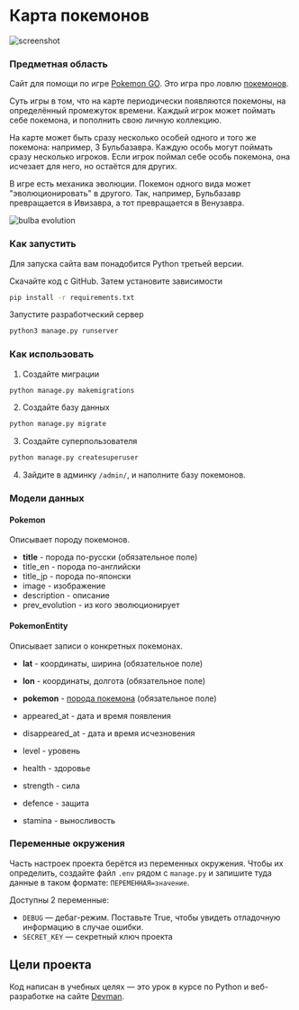 # Карта покемонов

![screenshot](https://dvmn.org/filer/canonical/1563275070/172/)

### Предметная область

Сайт для помощи по игре [Pokemon GO](https://www.pokemongo.com/en-us/). Это игра про ловлю [покемонов](https://ru.wikipedia.org/wiki/%D0%9F%D0%BE%D0%BA%D0%B5%D0%BC%D0%BE%D0%BD).

Суть игры в том, что на карте периодически появляются покемоны, на определённый промежуток времени. Каждый игрок может поймать себе покемона, и пополнить свою личную коллекцию.

На карте может быть сразу несколько особей одного и того же покемона: например, 3 Бульбазавра. Каждую особь могут поймать сразу несколько игроков. Если игрок поймал себе особь покемона, она исчезает для него, но остаётся для других.

В игре есть механика эволюции. Покемон одного вида может "эволюционировать" в другого. Так, например, Бульбазавр превращается в Ивизавра, а тот превращается в Венузавра.

![bulba evolution](https://dvmn.org/filer/canonical/1562265973/167/)

### Как запустить

Для запуска сайта вам понадобится Python третьей версии.

Скачайте код с GitHub. Затем установите зависимости

```sh
pip install -r requirements.txt
```

Запустите разработческий сервер

```sh
python3 manage.py runserver
```

### Как использовать
1. Создайте миграции
  ```sh
  python manage.py makemigrations
  ```
2. Создайте базу данных
  ```sh
  python manage.py migrate
  ```
3. Создайте суперпользователя
  ```sh
  python manage.py createsuperuser
  ```
4. Зайдите в админку `/admin/`, и наполните базу покемонов.

### Модели данных
#### Pokemon
Описывает породу покемонов.
  - **title** - порода по-русски (обязательное поле)
  - title_en - порода по-английски
  - title_jp - порода по-японски
  - image - изображение
  - description - описание
  - prev_evolution - из кого эволюционирует

#### PokemonEntity
Описывает записи о конкретных покемонах.
  - **lat** - координаты, ширина (обязательное поле)
  - **lon** - координаты, долгота (обязательное поле)
  - **pokemon** - [порода покемона](#pokemon) (обязательное поле)
  - appeared_at - дата и время появления
  - disappeared_at - дата и время исчезновения

  - level - уровень
  - health - здоровье
  - strength - сила
  - defence - защита
  - stamina - выносливость


### Переменные окружения

Часть настроек проекта берётся из переменных окружения. Чтобы их определить, создайте файл `.env` рядом с `manage.py` и запишите туда данные в таком формате: `ПЕРЕМЕННАЯ=значение`.

Доступны 2 переменные:
- `DEBUG` — дебаг-режим. Поставьте True, чтобы увидеть отладочную информацию в случае ошибки.
- `SECRET_KEY` — секретный ключ проекта

## Цели проекта

Код написан в учебных целях — это урок в курсе по Python и веб-разработке на сайте [Devman](https://dvmn.org).
